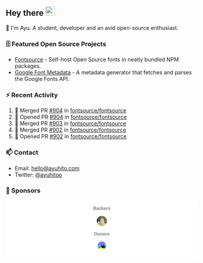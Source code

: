 ## Hey there <img src="https://media.giphy.com/media/hvRJCLFzcasrR4ia7z/giphy.gif" width="25" height="25">

📝 I'm Ayu. A student, developer and an avid open-source enthusiast.

### 🗄 Featured Open Source Projects

- [Fontsource](https://github.com/fontsource/fontsource) - Self-host Open Source fonts in neatly bundled NPM packages.
- [Google Font Metadata](https://github.com/fontsource/google-font-metadata) - A metadata generator that fetches and parses the Google Fonts API.

### ⚡ Recent Activity

<!--START_SECTION:activity-->

1. 🎉 Merged PR [#904](https://github.com/fontsource/fontsource/pull/904) in [fontsource/fontsource](https://github.com/fontsource/fontsource)
2. 💪 Opened PR [#904](https://github.com/fontsource/fontsource/pull/904) in [fontsource/fontsource](https://github.com/fontsource/fontsource)
3. 🎉 Merged PR [#903](https://github.com/fontsource/fontsource/pull/903) in [fontsource/fontsource](https://github.com/fontsource/fontsource)
4. 🎉 Merged PR [#902](https://github.com/fontsource/fontsource/pull/902) in [fontsource/fontsource](https://github.com/fontsource/fontsource)
5. 💪 Opened PR [#902](https://github.com/fontsource/fontsource/pull/902) in [fontsource/fontsource](https://github.com/fontsource/fontsource)
<!--END_SECTION:activity-->

### 📫 Contact

- Email: hello@ayuhito.com
- Twitter: [@ayuhitoo](https://twitter.com/ayuhitoo)

### :sparkling_heart: Sponsors

<p align="center">
  <a href="https://cdn.jsdelivr.net/gh/ayuhito/ayuhito/sponsors.svg">
    <img src='https://raw.githubusercontent.com/ayuhito/ayuhito/master/sponsors.svg'/>
  </a>
</p>
